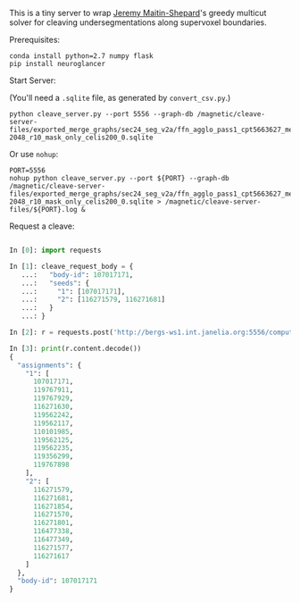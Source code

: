 This is a tiny server to wrap [Jeremy Maitin-Shepard][1]'s greedy multicut solver for cleaving undersegmentations along supervoxel boundaries.

[1]: https://github.com/jbms

Prerequisites:

```
conda install python=2.7 numpy flask
pip install neuroglancer
```

Start Server:

(You'll need a `.sqlite` file, as generated by `convert_csv.py`.)

```
python cleave_server.py --port 5556 --graph-db /magnetic/cleave-server-files/exported_merge_graphs/sec24_seg_v2a/ffn_agglo_pass1_cpt5663627_medt160_with_celis_cx2-2048_r10_mask_only_celis200_0.sqlite
```

Or use `nohup`:

```
PORT=5556
nohup python cleave_server.py --port ${PORT} --graph-db /magnetic/cleave-server-files/exported_merge_graphs/sec24_seg_v2a/ffn_agglo_pass1_cpt5663627_medt160_with_celis_cx2-2048_r10_mask_only_celis200_0.sqlite > /magnetic/cleave-server-files/${PORT}.log &
```

Request a cleave:

```python

In [0]: import requests

In [1]: cleave_request_body = {
   ...:   "body-id": 107017171,
   ...:   "seeds": {
   ...:     "1": [107017171],
   ...:     "2": [116271579, 116271681]
   ...:   }
   ...: }

In [2]: r = requests.post('http://bergs-ws1.int.janelia.org:5556/compute-cleave', json=cleave_request_body)

In [3]: print(r.content.decode())
{
  "assignments": {
    "1": [
      107017171,
      119767911,
      119767929,
      116271630,
      119562242,
      119562117,
      110101985,
      119562125,
      119562235,
      119356299,
      119767898
    ],
    "2": [
      116271579,
      116271681,
      116271854,
      116271570,
      116271801,
      116477338,
      116477349,
      116271577,
      116271617
    ]
  },
  "body-id": 107017171
}
```
